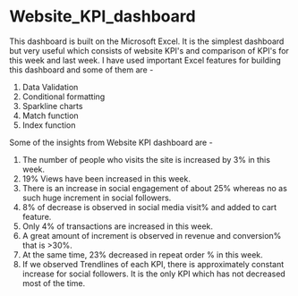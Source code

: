 # Website_KPI_dashboard
This dashboard is built on the Microsoft Excel. It is the simplest dashboard but very useful which consists of website KPI's and comparison of KPI's for this week and last week.
I have used important Excel features for building this dashboard and some of them are -
1. Data Validation
2. Conditional formatting
3. Sparkline charts
4. Match function
5. Index function

Some of the insights from Website KPI dashboard are -
1. The number of people who visits the site is increased by 3% in this week.
2. 19% Views have been increased in this week.
3. There is an increase in social engagement of about 25% whereas no as such huge increment in social followers.
4. 8% of decrease is observed in social media visit% and added to cart feature.
5. Only 4% of transactions are increased in this week.
6. A  great amount of increment is observed in revenue and conversion% that is >30%.
7. At the same time, 23% decreased in repeat order % in this week.
8. If we observed Trendlines of each KPI, there is approximately constant increase for social followers. It is the only KPI which has not decreased most of the time.
